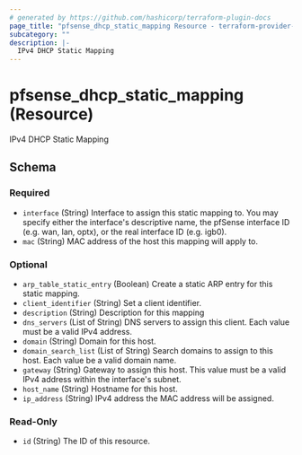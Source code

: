 ```yaml
---
# generated by https://github.com/hashicorp/terraform-plugin-docs
page_title: "pfsense_dhcp_static_mapping Resource - terraform-provider-pfsense"
subcategory: ""
description: |-
  IPv4 DHCP Static Mapping
---
```


# pfsense_dhcp_static_mapping (Resource)

IPv4 DHCP Static Mapping



<!-- schema generated by tfplugindocs -->
## Schema

### Required

- `interface` (String) Interface to assign this static mapping to. You may specify either the interface's descriptive name, the pfSense interface ID (e.g. wan, lan, optx), or the real interface ID (e.g. igb0).
- `mac` (String) MAC address of the host this mapping will apply to.

### Optional

- `arp_table_static_entry` (Boolean) Create a static ARP entry for this static mapping.
- `client_identifier` (String) Set a client identifier.
- `description` (String) Description for this mapping
- `dns_servers` (List of String) DNS servers to assign this client. Each value must be a valid IPv4 address.
- `domain` (String) Domain for this host.
- `domain_search_list` (List of String) Search domains to assign to this host. Each value be a valid domain name.
- `gateway` (String) Gateway to assign this host. This value must be a valid IPv4 address within the interface's subnet.
- `host_name` (String) Hostname for this host.
- `ip_address` (String) IPv4 address the MAC address will be assigned.

### Read-Only

- `id` (String) The ID of this resource.
